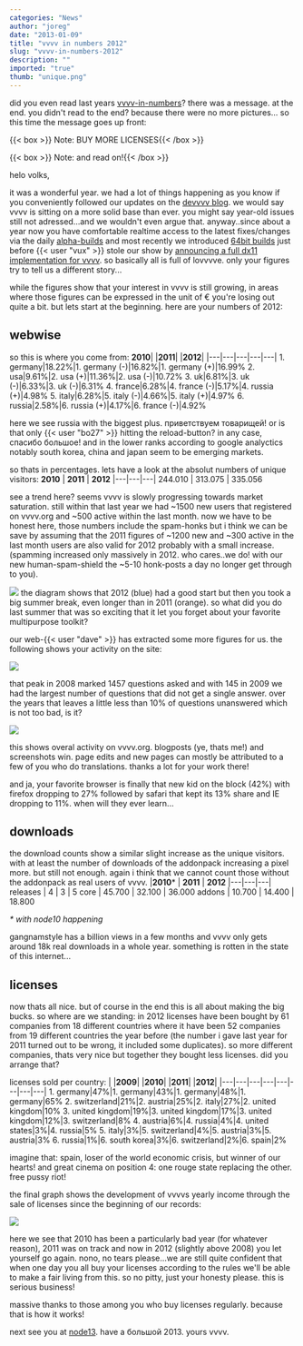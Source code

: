 ```yaml
---
categories: "News"
author: "joreg"
date: "2013-01-09"
title: "vvvv in numbers 2012"
slug: "vvvv-in-numbers-2012"
description: ""
imported: "true"
thumb: "unique.png"
---
```



did you even read last years [vvvv-in-numbers](/blog/2012/vvvv-in-numbers)? 
there was a message. at the end. you didn't read to the end? because there were no more pictures... so this time the message goes up front: 

{{< box >}}
Note:
BUY MORE LICENSES{{< /box >}}

{{< box >}}
Note:
and read on!{{< /box >}}

helo volks, 

it was a wonderful year. we had a lot of things happening as you know if you conveniently followed our updates on the [devvvv blog](/blog/23). we would say vvvv is sitting on a more solid base than ever. you might say year-old issues still not adressed...and we wouldn't even argue that. anyway..since about a year now you have comfortable realtime access to the latest fixes/changes via the daily [alpha-builds](https://vvvv.org/downloads/previews) and most recently we introduced [64bit builds](/blog/2012/vvvv-64bit) just before {{< user "vux" >}} stole our show by [announcing a full dx11 implementation for vvvv](/blog/2012/everything-you-know). so basically all is full of lovvvve. only your figures try to tell us a different story...

while the figures show that your interest in vvvv is still growing, in areas where those figures can be expressed in the unit of € you're losing out quite a bit. but lets start at the beginning. here are your numbers of 2012:

## webwise

so this is where you come from:
**2010**| |**2011**| |**2012**|
|---|---|---|---|---|
1\. germany|18.22%|1. germany (-)|16.82%|1. germany (+)|16.99%
2\. usa|9.61%|2. usa (+)|11.36%|2. usa (-)|10.72%
3\. uk|6.81%|3. uk (-)|6.33%|3. uk (-)|6.31%
4\. france|6.28%|4. france (-)|5.17%|4. russia (+)|4.98%
5\. italy|6.28%|5. italy (-)|4.66%|5. italy (+)|4.97%
6\. russia|2.58%|6. russia (+)|4.17%|6. france (-)|4.92%


here we see russia with the biggest plus. приветствуем товарищей! or is that only {{< user "bo27" >}} hitting the reload-button? in any case, спасибо большое! and in the lower ranks according to google analyctics notably south korea, china and japan seem to be emerging markets.

so thats in percentages. lets have a look at the absolut numbers of unique visitors:
**2010** | **2011** | **2012**
|---|---|---|
244.010 | 313.075 | 335.056

see a trend here? seems vvvv is slowly progressing towards market saturation. still within that last year we had ~1500 new users that registered on vvvv.org and ~500 active within the last month. now we have to be honest here, those numbers include the spam-honks but i think we can be save by assuming that the 2011 figures of ~1200 new and ~300 active in the last month users are also valid for 2012 probably with a small increase. (spamming increased only massively in 2012. who cares..we do! with our new human-spam-shield the ~5-10 honk-posts a day no longer get through to you). 

![](unique.png) 
the diagram shows that 2012 (blue) had a good start but then you took a big summer break, even longer than in 2011 (orange). so what did you do last summer that was so exciting that it let you forget about your favorite multipurpose toolkit?

our web-{{< user "dave" >}} has extracted some more figures for us. the following shows your activity on the site: 

![](Diagram-DirectX%20Renderer_2013.01.06-22.45.00.png) 

that peak in 2008 marked 1457 questions asked and with 145 in 2009 we had the largest number of questions that did not get a single answer. over the years that leaves a little less than 10% of questions unanswered which is not too bad, is it?

![](Diagram-DirectX%20Renderer_2013.01.06-22.42.59.png) 

this shows overal activity on vvvv.org. blogposts (ye, thats me!) and screenshots win. page edits and new pages can mostly be attributed to a few of you who do translations. thanks a lot for your work there!

and ja, your favorite browser is finally that new kid on the block (42%) with firefox dropping to 27% followed by safari that kept its 13% share and IE dropping to 11%. when will they ever learn...

## downloads

the download counts show a similar slight increase as the unique visitors. with at least the number of downloads of the addonpack increasing a pixel more. but still not enough. again i think that we cannot count those without the addonpack as real users of vvvv.
|**2010*** | **2011** | **2012**
|---|---|---|
releases | 4 | 3 | 5
core | 45.700 | 32.100 | 36.000
addons | 10.700 | 14.400 | 18.800

*\* with node10 happening*

gangnamstyle has a billion views in a few months and vvvv only gets around 18k real downloads in a whole year. something is rotten in the state of this internet...

## licenses

now thats all nice. but of course in the end this is all about making the big bucks. so where are we standing: in 2012 licenses have been bought by 61 companies from 18 different countries where it have been 52 companies from 19 different countries the year before (the number i gave last year for 2011 turned out to be wrong, it included some duplicates). so more different companies, thats very nice but together they bought less licenses. did you arrange that? 

licenses sold per country:
| |**2009**| |**2010**| |**2011**| |**2012**|
|---|---|---|---|---|---|---|---|
1\. germany|47%|1. germany|43%|1. germany|48%|1. germany|65%
2\. switzerland|21%|2. austria|25%|2. italy|27%|2. united kingdom|10%
3\. united kingdom|19%|3. united kingdom|17%|3. united kingdom|12%|3. switzerland|8%
4\. austria|6%|4. russia|4%|4. united states|3%|4. russia|5%
5\. italy|3%|5. switzerland|4%|5. austria|3%|5. austria|3%
6\. russia|1%|6. south korea|3%|6. switzerland|2%|6. spain|2%

imagine that: spain, loser of the world economic crisis, but winner of our hearts! and great cinema on position 4: one rouge state replacing the other. free pussy riot!

the final graph shows the development of vvvvs yearly income through the sale of licenses since the beginning of our records:

![](Diagram-DirectX%20Renderer_2013.01.06-22.59.29.png) 

here we see that 2010 has been a particularly bad year (for whatever reason), 2011 was on track and now in 2012 (slightly above 2008) you let yourself go again. nono, no tears please...we are still quite confident that when one day you all buy your licenses according to the rules we'll be able to make a fair living from this. so no pitty, just your honesty please. this is serious business! 

massive thanks to those among you who buy licenses regularly. because that is how it works!

next see you at [node13](http://node13.vvvv.org).
have a большой 2013.
yours vvvv.
